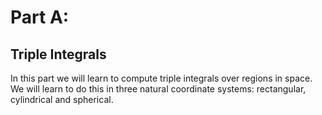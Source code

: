 # Part A:
## Triple Integrals

In this part we will learn to compute triple integrals over regions in space. We will learn to do this in three natural coordinate systems: rectangular, cylindrical and spherical.